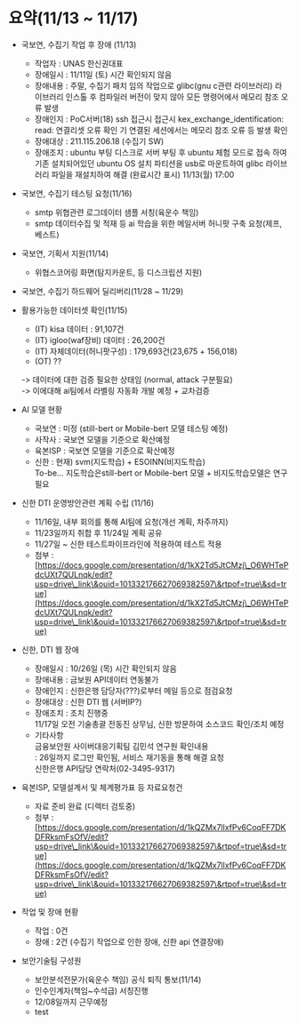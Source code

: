 # 요약(11/13 \~ 11/17)



* 국보연, 수집기 작업 후 장애 (11/13)
  * 작업자 : UNAS 한신권대표
  * 장애일시 : 11/11일 (토) 시간 확인되지 않음
  * 장애내용 : 주말, 수집기 패치 임의 작업으로 glibc(gnu c관련 라이브러리) 라이브러리 인스톨 후 컴파일러 버전이 맞지 않아 모든 명령어에서 메모리 참조 오류 발생
  * 장애인지 : PoC서버(18) ssh 접근시 접근시 kex\_exchange\_identification: read: 연결리셋 오류 확인 기 연결된 세션에서는 메모리 참조 오류 등 발생 확인
  * 장애대상 : 211.115.206.18 (수집기 SW)
  * 장애조치 : ubuntu 부팅 디스크로 서버 부팅 후 ubuntu 체험 모드로 접속 하여 기존 설치되어있던 ubuntu OS 설치 파티션을 usb로 마운트하여 glibc 라이브러리 파일을 재설치하여 해결 (완료시간 표시) 11/13(월) 17:00
* 국보연, 수집기 테스팅 요청(11/16)
  * smtp 위협관련 로그데이터 샘플 서칭(육운수 책임)
  * smtp 데이터수집 및 적재 등 ai 학습을 위한 메일서버 허니팟 구축 요청(제프, 베스트)
* 국보연, 기획서 지원(11/14)
  * 위협스코어링 화면(탐지카운트, 등 디스크립션 지원)
* 국보연, 수집기 하드웨어 딜리버리(11/28 \~ 11/29)



*   활용가능한  데이터셋  확인(11/15)

    * (IT) kisa 데이터 : 91,107건
    * (IT) igloo(waf장비) 데이터 : 26,200건
    * (IT) 자체데이터(허니팟구성) : 179,693건(23,675 + 156,018)
    * (OT) ??

    \-> 데이터에 대한 검증 필요한 상태임   (normal, attack 구분필요)\
    \-> 이에대해 ai팀에서 라벨링 자동화 개발 예정 + 교차검증



* AI 모델 현황
  * 국보연 : 미정 (still-bert or Mobile-bert 모델   테스팅  예정)
  * 사작사 : 국보연 모델을 기준으로 확산예정
  * 육본ISP : 국보연 모델을 기준으로 확산예정
  * 신한 : 현재) svm(지도학습) + ESOINN(비지도학습)\
    &#x20;         To-be... 지도학습은still-bert or Mobile-bert 모델 + 비지도학습모델은 연구필요



*   신한 DTI 운영방안관련 계획 수립 (11/16)

    * 11/16일, 내부 회의를 통해 AI팀에 요청(개선 계획, 차주까지)
    * 11/23일까지 취합 후 11/24일 계획 공유
    * 11/27일 \~ 신한 테스트파이프라인에 적용하여 테스트 적용
    * 첨부 : [https://docs.google.com/presentation/d/1kX2Td5JtCMzj\_O6WHTePdcUXt7QULnqk/edit?usp=drive\_link\&ouid=101332176627069382597\&rtpof=true\&sd=true](https://docs.google.com/presentation/d/1kX2Td5JtCMzj\_O6WHTePdcUXt7QULnqk/edit?usp=drive\_link\&ouid=101332176627069382597\&rtpof=true\&sd=true)


* 신한, DTI 웹 장애
  * 장애일시 : 10/26일 (목) 시간 확인되지 않음
  * 장애내용 : 금보원 API데이터 연동불가
  * 장애인지 : 신한은행 담당자(???)로부터 메일 등으로 점검요청
  * 장애대상 : 신한 DTI 웹 (서버IP?)
  * 장애조치 : 조치 진행중\
    11/17일 오전 기술총괄 전동진 상무님, 신한 방문하여 소스코드 확인/조치 예정
  * 기타사항 \
    금융보안원 사이버대응기획팀 김민석  연구원 확인내용\
    :  26일까지 로그만 확인됨, 서비스 재기동을 통해 해결 요청        \
    신한은행 API담당 연락처(02-3495-9317)



* 육본ISP, 모델설계서 및 체계평가표 등 자료요청건
  * 자료 준비 완료 (디렉터 검토중)
  * 첨부 : [https://docs.google.com/presentation/d/1kQZMx7llxfPv6CoqFF7DKDFRksmFsOfV/edit?usp=drive\_link\&ouid=101332176627069382597\&rtpof=true\&sd=true](https://docs.google.com/presentation/d/1kQZMx7llxfPv6CoqFF7DKDFRksmFsOfV/edit?usp=drive\_link\&ouid=101332176627069382597\&rtpof=true\&sd=true)



* 작업 및 장애 현황
  * 작업 : 0건
  * 장애 : 2건 (수집기  작업으로 인한 장애,   신한 api 연결장애)



* 보안기술팀 구성원
  * 보안분석전문가(육운수 책임) 공식 퇴직 통보(11/14)
  * 인수인계자(책임\~수석급) 서칭진행
  * 12/08일까지 근무예정
  * test
